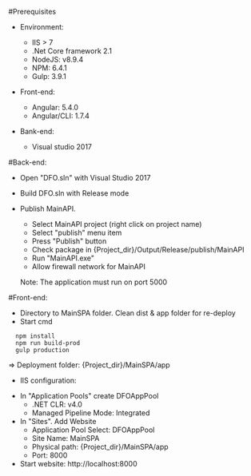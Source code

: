 #Prerequisites
 - Environment:
	+ IIS > 7
	+ .Net Core framework 2.1
	+ NodeJS: v8.9.4
	+ NPM: 6.4.1
	+ Gulp: 3.9.1
		
 - Front-end:
	+ Angular: 5.4.0
	+ Angular/CLI: 1.7.4
		
 - Bank-end:
	+ Visual studio 2017

#Back-end:
 - Open "DFO.sln" with Visual Studio 2017
 - Build DFO.sln with Release mode
 - Publish MainAPI.
	+ Select MainAPI project (right click on project name)
	+ Select "publish" menu item
	+ Press "Publish" button
	+ Check package in {Project_dir}/Output/Release/publish/MainAPI
	+ Run "MainAPI.exe"
	+ Allow firewall network for MainAPI
	
	Note: The application must run on port 5000
		
#Front-end:
 - Directory to MainSPA folder. Clean dist & app folder for re-deploy
 - Start cmd
 ```
   npm install
   npm run build-prod
   gulp production
 ```
  => Deployment folder: {Project_dir}/MainSPA/app
 - IIS configuration:
 + In "Application Pools" create DFOAppPool
 	- .NET CLR: v4.0
 	- Managed Pipeline Mode: Integrated
 + In "Sites". Add Website
 	- Application Pool Select: DFOAppPool
 	- Site Name: MainSPA
 	- Physical path: {Project_dir}/MainSPA/app
 	- Port: 8000
 + Start website: http://localhost:8000
